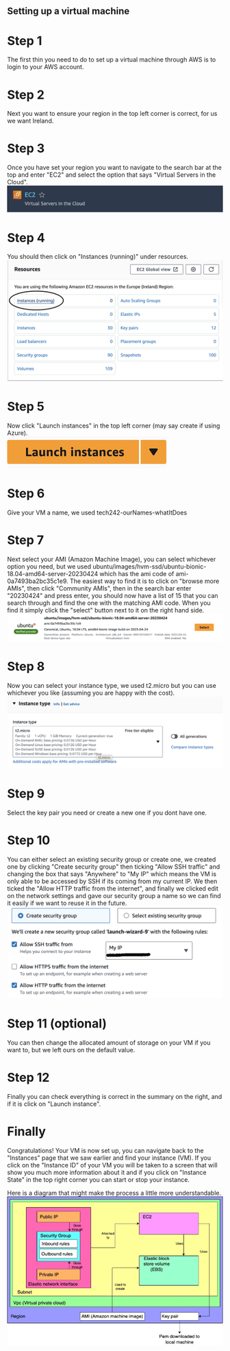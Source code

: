 ## Setting up a virtual machine

# Step 1
The first thin you need to do to set up a virtual machine through AWS is to login to your AWS account.

# Step 2
Next you want to ensure your region in the top left corner is correct, for us we want Ireland.

# Step 3
Once you have set your region you want to navigate to the search bar at the top and enter "EC2" and select the option that says "Virtual Servers in the Cloud".<br>
![EC2-in-dropdown](../../../readme-images/EC2-in-dropdown.png)

# Step 4
You should then click on "Instances (running)" under resources.<br>
![instances-option-on-ec2-page](../../../readme-images/instances-option-on-ec2-page.png)

# Step 5
Now click "Launch instances" in the top left corner (may say create if using Azure).<br>
![launch-instances-button](../../../readme-images/launch-instances-button.png)

# Step 6 
Give your VM a name, we used tech242-ourNames-whatItDoes

# Step 7
Next select your AMI (Amazon Machine Image), you can select whichever option you need, but we used ubuntu/images/hvm-ssd/ubuntu-bionic-18.04-amd64-server-20230424 which has the ami code of ami-0a7493ba2bc35c1e9.
The easiest way to find it is to click on "browse more AMIs", then click "Community AMIs", then in the search bar enter "20230424" and press enter, you should now have a list of 15 that you can search through and find the one with the matching AMI code. When you find it simply click the "select" button next to it on the right hand side.<br>
![AMI](../../../readme-images/AMI.png)

# Step 8
Now you can select your instance type, we used t2.micro but you can use whichever you like (assuming you are happy with the cost).<br>
![instance-type](../../../readme-images/instance-type.png)

# Step 9
Select the key pair you need or create a new one if you dont have one.

# Step 10
You can either select an existing security group or create one, we created one by clicking "Create security group" then ticking "Allow SSH traffic" and changing the box that says "Anywhere" to "My IP" which means the VM is only able to be accessed by SSH if its coming from my current IP. We then ticked the "Allow HTTP traffic from the internet", and finally we clicked edit on the network settings and gave our security group a name so we can find it easily if we want to reuse it in the future.<br>
![create-security-group](../../../readme-images/create-security-group.png)

# Step 11 (optional)
You can then change the allocated amount of storage on your VM if you want to, but we left ours on the default value.

# Step 12
Finally you can check everything is correct in the summary on the right, and if it is click on "Launch instance".

# Finally 
Congratulations! Your VM is now set up, you can navigate back to the "Instances" page that we saw earlier and find your instance (VM). If you click on the "Instance ID" of your VM you will be taken to a screen that will show you much more information about it and if you click on "Instance State" in the top right corner you can start or stop your instance.

Here is a diagram that might make the process a little more understandable. <br>
![EC2-diagram](../../../readme-images/EC2-diagram.jpg)